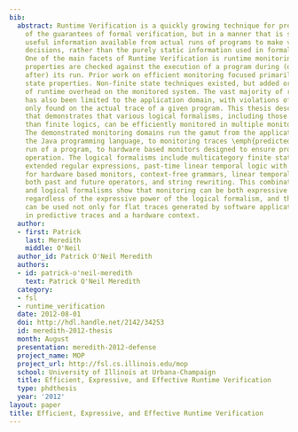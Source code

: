 ```yaml
---
bib:
  abstract: Runtime Verification is a quickly growing technique for providing many
    of the guarantees of formal verification, but in a manner that is scalable. It
    useful information available from actual runs of programs to make verification
    decisions, rather than the purely static information used in formal verification.
    One of the main facets of Runtime Verification is runtime monitoring, where safety
    properties are checked against the execution of a program during (or in some cases
    after) its run. Prior work on efficient monitoring focused primarily on finite
    state properties. Non-finite state techniques existed, but added orders of magnitude
    of runtime overhead on the monitored system. The vast majority of runtime monitoring
    has also been limited to the application domain, with violations of safety properties
    only found on the actual trace of a given program. This thesis describes research
    that demonstrates that various logical formalisms, including those more powerful
    than finite logics, can be efficiently monitored in multiple monitoring domains.
    The demonstrated monitoring domains run the gamut from the application level with
    the Java programming language, to monitoring traces \emph{predicted} from a given
    run of a program, to hardware based monitors designed to ensure proper peripheral
    operation. The logical formalisms include multicategory finite state machines,
    extended regular expressions, past-time linear temporal logic with optimization
    for hardware based monitors, context-free grammars, linear temporal logic with
    both past and future operators, and string rewriting. This combination of domains
    and logical formalisms show that monitoring can be both expressive and efficient,
    regardless of the expressive power of the logical formalism, and that monitoring
    can be used not only for flat traces generated by software applications, but also
    in predictive traces and a hardware context.
  author:
  - first: Patrick
    last: Meredith
    middle: O'Neil
  author_id: Patrick O'Neil Meredith
  authors:
  - id: patrick-o'neil-meredith
    text: Patrick O'Neil Meredith
  category:
  - fsl
  - runtime_verification
  date: 2012-08-01
  doi: http://hdl.handle.net/2142/34253
  id: meredith-2012-thesis
  month: August
  presentation: meredith-2012-defense
  project_name: MOP
  project_url: http://fsl.cs.illinois.edu/mop
  school: University of Illinois at Urbana-Champaign
  title: Efficient, Expressive, and Effective Runtime Verification
  type: phdthesis
  year: '2012'
layout: paper
title: Efficient, Expressive, and Effective Runtime Verification
---
```

